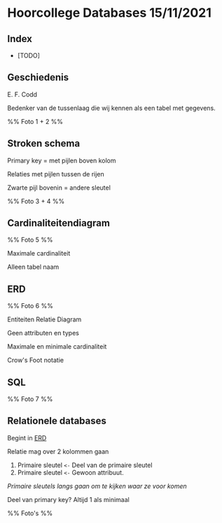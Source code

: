 # Hoorcollege Databases 15/11/2021

## Index

- [TODO]

## Geschiedenis

E. F. Codd

Bedenker van de tussenlaag die wij kennen als een tabel met gegevens.

%% Foto 1 + 2 %%

## Stroken schema

Primary key = met pijlen boven kolom

Relaties met pijlen tussen de rijen

Zwarte pijl bovenin = andere sleutel

%% Foto 3 + 4 %%

## Cardinaliteitendiagram

%% Foto 5 %%

Maximale cardinaliteit

Alleen tabel naam

## ERD

%% Foto 6 %%

Entiteiten Relatie Diagram

Geen attributen en types

Maximale en minimale cardinaliteit

Crow's Foot notatie

## SQL

%% Foto 7 %%

## Relationele databases

Begint in [ERD](week38/SQL-2021-09-23-W.md#ERD)

Relatie mag over 2 kolommen gaan

1. Primaire sleutel `<-` Deel van de primaire sleutel
2. Primaire sleutel `<-` Gewoon attribuut.

*Primaire sleutels langs gaan om te kijken waar ze voor komen*

Deel van primary key? Altijd 1 als minimaal

%% Foto's %%

